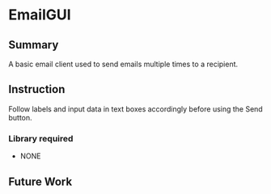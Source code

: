 # EmailGUI
## Summary 
A basic email client used to send emails multiple times to a recipient.
## Instruction
Follow labels and input data in text boxes accordingly before using the Send button.
### Library required
- NONE
## Future Work
